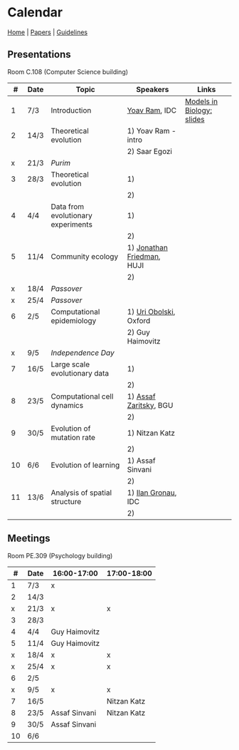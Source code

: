 # Calendar

[Home](README.md) | [Papers](papers.md) | [Guidelines](guidelines.md)

## Presentations
Room C.108 (Computer Science building)

|   #   |   Date    |   Topic               |   Speakers    | Links |
|-------|-----------|-----------------------|---------------|-------|
|   1   |   7/3     | Introduction          | [Yoav Ram](http://www.yoavram.com), IDC | [Models in Biology: slides](https://speakerdeck.com/yoavram/models-in-biology-or-biology-is-more-theoretical-than-physics)|
|   2   |   14/3    | Theoretical evolution | 1) Yoav Ram - intro   |
|       |           |                       | 2) Saar Egozi         |
|   x   |   21/3    | *Purim*               |
|   3   |   28/3    | Theoretical evolution | 1)
|       |           |                       | 2) 
|   4   |   4/4     | Data from evolutionary experiments | 1)
|       |           |                                    | 2)
|   5   |   11/4    | Community ecology   | 1) [Jonathan Friedman](https://www.friedmanlab.net), HUJI
|       |           |                       | 2) 
|   x   |   18/4    | *Passover*            |
|   x   |   25/4    | *Passover*            |
|   6   |   2/5     | Computational epidemiology     | 1) [Uri Obolski](https://www.eeid.ox.ac.uk/content/dr-uri-obolski), Oxford
|       |           |                                | 2) Guy Haimovitz
|   x   |   9/5     | *Independence Day*    |
|   7   |   16/5    | Large scale evolutionary data  | 1) 
|       |           |                                | 2) 
|   8   |   23/5    | Computational cell dynamics    | 1) [Assaf Zaritsky](https://www.assafzaritsky.com), BGU
|       |           |                                | 2) 
|   9   |   30/5    | Evolution of mutation rate     | 1) Nitzan Katz
|       |           |                                | 2) 
|   10  |   6/6     | Evolution of learning | 1) Assaf Sinvani
|       |           |                       | 2) 
|   11  |   13/6    | Analysis of spatial structure  | 1) [Ilan Gronau](http://www.faculty.idc.ac.il/igronau/), IDC
|       |           |                       | 2) 

## Meetings 
Room PE.309 (Psychology building)

|   #   |   Date    | 16:00-17:00 | 17:00-18:00 | 
|-------|-----------|-------------|-------------|
|   1   |   7/3     | x  |
|   2   |   14/3    |    |  
|   x   |   21/3    | x  | x
|   3   |   28/3    |    |
|   4   |   4/4     | Guy Haimovitz   |
|   5   |   11/4    | Guy Haimovitz   |  
|   x   |   18/4    | x  | x
|   x   |   25/4    | x  | x
|   6   |   2/5     |    |  
|   x   |   9/5     | x  | x
|   7   |   16/5    |    |  Nitzan Katz
|   8   |   23/5    | Assaf Sinvani   | Nitzan Katz
|   9   |   30/5    | Assaf Sinvani   |
|   10  |   6/6     |    |


